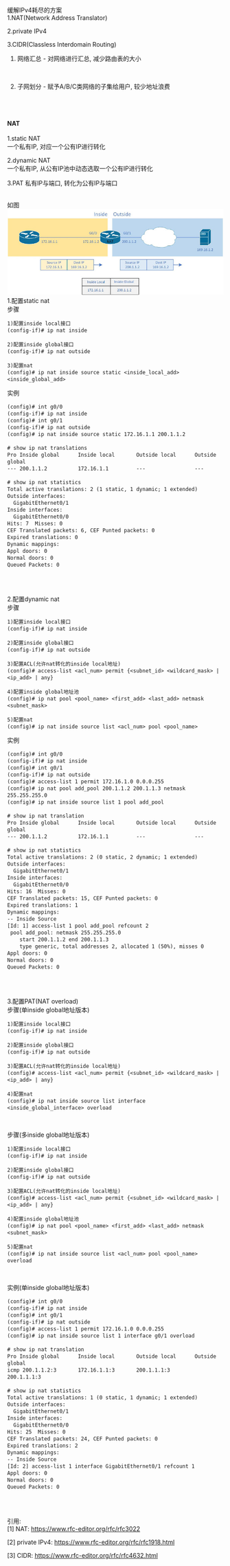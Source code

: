 缓解IPv4耗尽的方案<br>
1.NAT(Network Address Translator)
<br>

2.private IPv4
<br>

3.CIDR(Classless Interdomain Routing)<br>
1) 网络汇总 - 对网络进行汇总, 减少路由表的大小
<br>

2) 子网划分 - 赋予A/B/C类网络的子集给用户, 较少地址浪费
<br>
<br>


#### NAT
1.static NAT<br>
一个私有IP, 对应一个公有IP进行转化
<br>

2.dynamic NAT<br>
一个私有IP, 从公有IP池中动态选取一个公有IP进行转化
<br>

3.PAT
私有IP与端口, 转化为公有IP与端口
<br>
<br>

如图<br>
![image_not_found](pic/NAT.jpg)<br>
1.配置static nat<br>
步骤
```
1)配置inside local接口
(config-if)# ip nat inside

2)配置inside global接口
(config-if)# ip nat outside

3)配置nat
(config)# ip nat inside source static <inside_local_add> <inside_global_add>
```

实例
```
(config)# int g0/0
(config-if)# ip nat inside
(config)# int g0/1
(config-if)# ip nat outside
(config)# ip nat inside source static 172.16.1.1 200.1.1.2

# show ip nat translations
Pro Inside global      Inside local       Outside local      Outside global
--- 200.1.1.2          172.16.1.1         ---                ---

# show ip nat statistics
Total active translations: 2 (1 static, 1 dynamic; 1 extended)
Outside interfaces:
  GigabitEthernet0/1
Inside interfaces: 
  GigabitEthernet0/0
Hits: 7  Misses: 0
CEF Translated packets: 6, CEF Punted packets: 0
Expired translations: 0
Dynamic mappings:
Appl doors: 0
Normal doors: 0
Queued Packets: 0
```
<br>
<br>

2.配置dynamic nat<br>
步骤
```
1)配置inside local接口
(config-if)# ip nat inside

2)配置inside global接口
(config-if)# ip nat outside

3)配置ACL(允许nat转化的inside local地址)
(config)# access-list <acl_num> permit {<subnet_id> <wildcard_mask> | <ip_add> | any}

4)配置inside global地址池
(config)# ip nat pool <pool_name> <first_add> <last_add> netmask <subnet_mask>

5)配置nat
(config)# ip nat inside source list <acl_num> pool <pool_name>
```

实例
```
(config)# int g0/0
(config-if)# ip nat inside
(config)# int g0/1
(config-if)# ip nat outside
(config)# access-list 1 permit 172.16.1.0 0.0.0.255
(config)# ip nat pool add_pool 200.1.1.2 200.1.1.3 netmask 255.255.255.0
(config)# ip nat inside source list 1 pool add_pool

# show ip nat translation
Pro Inside global      Inside local       Outside local      Outside global
--- 200.1.1.2          172.16.1.1         ---                ---

# show ip nat statistics
Total active translations: 2 (0 static, 2 dynamic; 1 extended)
Outside interfaces:
  GigabitEthernet0/1
Inside interfaces: 
  GigabitEthernet0/0
Hits: 16  Misses: 0
CEF Translated packets: 15, CEF Punted packets: 0
Expired translations: 1
Dynamic mappings:
-- Inside Source
[Id: 1] access-list 1 pool add_pool refcount 2
 pool add_pool: netmask 255.255.255.0
	start 200.1.1.2 end 200.1.1.3
	type generic, total addresses 2, allocated 1 (50%), misses 0
Appl doors: 0
Normal doors: 0
Queued Packets: 0
```
<br>
<br>

3.配置PAT(NAT overload)<br>
步骤(单inside global地址版本)
```
1)配置inside local接口
(config-if)# ip nat inside

2)配置inside global接口
(config-if)# ip nat outside

3)配置ACL(允许nat转化的inside local地址)
(config)# access-list <acl_num> permit {<subnet_id> <wildcard_mask> | <ip_add> | any}

4)配置nat
(config)# ip nat inside source list interface <inside_global_interface> overload
```
<br>

步骤(多inside global地址版本)
```
1)配置inside local接口
(config-if)# ip nat inside

2)配置inside global接口
(config-if)# ip nat outside

3)配置ACL(允许nat转化的inside local地址)
(config)# access-list <acl_num> permit {<subnet_id> <wildcard_mask> | <ip_add> | any}

4)配置inside global地址池
(config)# ip nat pool <pool_name> <first_add> <last_add> netmask <subnet_mask>

5)配置nat
(config)# ip nat inside source list <acl_num> pool <pool_name> overload
```
<br>

实例(单inside global地址版本)
```
(config)# int g0/0
(config-if)# ip nat inside
(config)# int g0/1
(config-if)# ip nat outside
(config)# access-list 1 permit 172.16.1.0 0.0.0.255
(config)# ip nat inside source list 1 interface g0/1 overload

# show ip nat translation
Pro Inside global      Inside local       Outside local      Outside global
icmp 200.1.1.2:3       172.16.1.1:3       200.1.1.1:3        200.1.1.1:3

# show ip nat statistics
Total active translations: 1 (0 static, 1 dynamic; 1 extended)
Outside interfaces:
  GigabitEthernet0/1
Inside interfaces: 
  GigabitEthernet0/0
Hits: 25  Misses: 0
CEF Translated packets: 24, CEF Punted packets: 0
Expired translations: 2
Dynamic mappings:
-- Inside Source
[Id: 2] access-list 1 interface GigabitEthernet0/1 refcount 1
Appl doors: 0
Normal doors: 0
Queued Packets: 0
```
<br>
<br>

引用:<br>
[1] NAT: https://www.rfc-editor.org/rfc/rfc3022<br>

[2] private IPv4: https://www.rfc-editor.org/rfc/rfc1918.html<br>

[3] CIDR: https://www.rfc-editor.org/rfc/rfc4632.html
